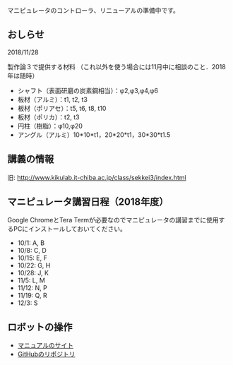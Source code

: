 マニピュレータのコントローラ、リニューアルの準備中です。
<h2>おしらせ</h2>
2018/11/28

製作論３で提供する材料
（これ以外を使う場合には11月中に相談のこと．2018年は随時）
<ul>
 	<li>シャフト（表面研磨の炭素鋼相当）：φ2,φ3,φ4,φ6</li>
 	<li>板材（アルミ）：t1, t2, t3</li>
 	<li>板材（ポリアセ）：t5, t6, t8, t10</li>
 	<li>板材（ポリカ）：t2, t3</li>
 	<li>円柱（樹脂）：φ10,φ20</li>
 	<li>アングル（アルミ）10*10*t1，20*20*t1，30<wbr />*30*t1.5</li>
</ul>
<h2>講義の情報</h2>
旧: <a href="http://www.kikulab.it-chiba.ac.jp/class/sekkei3/index.html">http://www.kikulab.it-chiba.ac.jp/class/sekkei3/index.html</a>
<h2>マニピュレータ講習日程（2018年度）</h2>
Google ChromeとTera Termが必要なのでマニピュレータの講習までに使用するPCにインストールしておいてください。
<ul>
 	<li>10/1: A, B</li>
 	<li>10/8: C, D</li>
 	<li>10/15: E, F</li>
 	<li>10/22: G, H</li>
 	<li>10/28: J, K</li>
 	<li>11/5: L, M</li>
 	<li>11/12: N, P</li>
 	<li>11/19: Q, R</li>
 	<li>12/3: S</li>
</ul>
<h2>ロボットの操作</h2>
<ul>
 	<li><a href="https://ryuichiueda.github.io/RobotDesign3/index.html">マニュアルのサイト</a></li>
 	<li><a href="https://github.com/ryuichiueda/RobotDesign3">GitHubのリポジトリ</a></li>
</ul>
